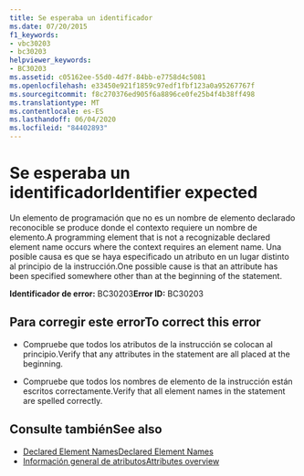 ```yaml
---
title: Se esperaba un identificador
ms.date: 07/20/2015
f1_keywords:
- vbc30203
- bc30203
helpviewer_keywords:
- BC30203
ms.assetid: c05162ee-55d0-4d7f-84bb-e7758d4c5081
ms.openlocfilehash: e33450e921f1859c97edf1fbf123a0a95267767f
ms.sourcegitcommit: f8c270376ed905f6a8896ce0fe25b4f4b38ff498
ms.translationtype: MT
ms.contentlocale: es-ES
ms.lasthandoff: 06/04/2020
ms.locfileid: "84402893"
---
```

# <a name="identifier-expected"></a><span data-ttu-id="b330b-102">Se esperaba un identificador</span><span class="sxs-lookup"><span data-stu-id="b330b-102">Identifier expected</span></span>
<span data-ttu-id="b330b-103">Un elemento de programación que no es un nombre de elemento declarado reconocible se produce donde el contexto requiere un nombre de elemento.</span><span class="sxs-lookup"><span data-stu-id="b330b-103">A programming element that is not a recognizable declared element name occurs where the context requires an element name.</span></span> <span data-ttu-id="b330b-104">Una posible causa es que se haya especificado un atributo en un lugar distinto al principio de la instrucción.</span><span class="sxs-lookup"><span data-stu-id="b330b-104">One possible cause is that an attribute has been specified somewhere other than at the beginning of the statement.</span></span>  
  
 <span data-ttu-id="b330b-105">**Identificador de error:** BC30203</span><span class="sxs-lookup"><span data-stu-id="b330b-105">**Error ID:** BC30203</span></span>  
  
## <a name="to-correct-this-error"></a><span data-ttu-id="b330b-106">Para corregir este error</span><span class="sxs-lookup"><span data-stu-id="b330b-106">To correct this error</span></span>  
  
- <span data-ttu-id="b330b-107">Compruebe que todos los atributos de la instrucción se colocan al principio.</span><span class="sxs-lookup"><span data-stu-id="b330b-107">Verify that any attributes in the statement are all placed at the beginning.</span></span>  
  
- <span data-ttu-id="b330b-108">Compruebe que todos los nombres de elemento de la instrucción están escritos correctamente.</span><span class="sxs-lookup"><span data-stu-id="b330b-108">Verify that all element names in the statement are spelled correctly.</span></span>  
  
## <a name="see-also"></a><span data-ttu-id="b330b-109">Consulte también</span><span class="sxs-lookup"><span data-stu-id="b330b-109">See also</span></span>

- [<span data-ttu-id="b330b-110">Declared Element Names</span><span class="sxs-lookup"><span data-stu-id="b330b-110">Declared Element Names</span></span>](../../programming-guide/language-features/declared-elements/declared-element-names.md)
- [<span data-ttu-id="b330b-111">Información general de atributos</span><span class="sxs-lookup"><span data-stu-id="b330b-111">Attributes overview</span></span>](../../programming-guide/concepts/attributes/index.md)
